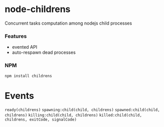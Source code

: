 node-childrens
==============

Concurrent tasks computation among nodejs child processes

### Features


* evented API
* auto-respawn dead processes

### NPM


```
npm install childrens
```

Events
======

`ready(childrens)`
`spawning:child(child, childrens)`
`spawned:child(child, childrens)`
`killing:child(child, childrens)`
`killed:child(child, childrens, exitCode, signalCode)`
